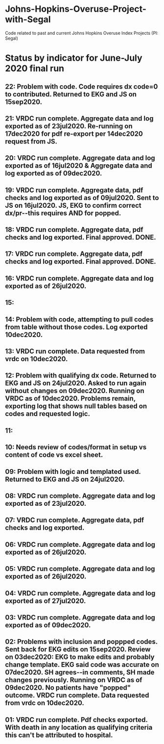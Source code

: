 # Johns-Hopkins-Overuse-Project-with-Segal
Code related to past and current Johns Hopkins Overuse Index Projects (PI: Segal)

# Status by indicator for June-July 2020 final run
## 22: Problem with code.  Code requires dx code=0 to contributed.  Returned to EKG and JS on 15sep2020.
## 21: VRDC run complete.  Aggregate data and log exported as of 23jul2020.  Re-running on 17dec2020 for pdf re-export per 14dec2020 request from JS.
## 20: VRDC run complete.  Aggregate data and log exported as of 16jul2020 & Aggregate data and log exported as of 09dec2020.
## 19: VRDC run complete.  Aggregate data, pdf checks and log exported as of 09jul2020. Sent to JS on 16jul2020. JS, EKG to confirm correct dx/pr--this requires AND for popped.
## 18: VRDC run complete.  Aggregate data, pdf checks and log exported. Final approved. DONE. 
## 17: VRDC run complete.  Aggregate data, pdf checks and log exported. Final approved. DONE.
## 16: VRDC run complete.  Aggregate data and log exported as of 26jul2020.
## 15:
## 14: Problem with code, attempting to pull codes from table without those codes.  Log exported 10dec2020.
## 13: VRDC run complete.  Data requested from vrdc on 10dec2020.
## 12: Problem with qualifying dx code.  Returned to EKG and JS on 24jul2020.  Asked to run again without changes on 09dec2020.  Running on VRDC as of 10dec2020.  Problems remain, exporting log that shows null tables based on codes and requested logic.
## 11: 
## 10: Needs review of codes/format in setup vs content of code vs excel sheet.
## 09: Problem with logic and templated used.  Returned to EKG and JS on 24jul2020.
## 08: VRDC run complete.  Aggregate data and log exported as of 23jul2020.
## 07: VRDC run complete.  Aggregate data, pdf checks and log exported.
## 06: VRDC run complete.  Aggregate data and log exported as of 26jul2020.
## 05: VRDC run complete.  Aggregate data and log exported as of 26jul2020.
## 04: VRDC run complete.  Aggregate data and log exported as of 27jul2020.
## 03: VRDC run complete.  Aggregate data and log exported as of 09dec2020.
## 02: Problems with inclusion and poppped codes.  Sent back for EKG edits on 15sep2020.  Review on 03dec2020: EKG to make edits and probably change template.  EKG said code was accurate on 07dec2020.  SH agrees--in comments, SH made changes previously.  Running on VRDC as of 09dec2020.  No patients have "popped" outcome.  VRDC run complete.  Data requested from vrdc on 10dec2020.
## 01: VRDC run complete.  Pdf checks exported.  With death in any location as qualifying criteria this can't be attributed to hospital.

